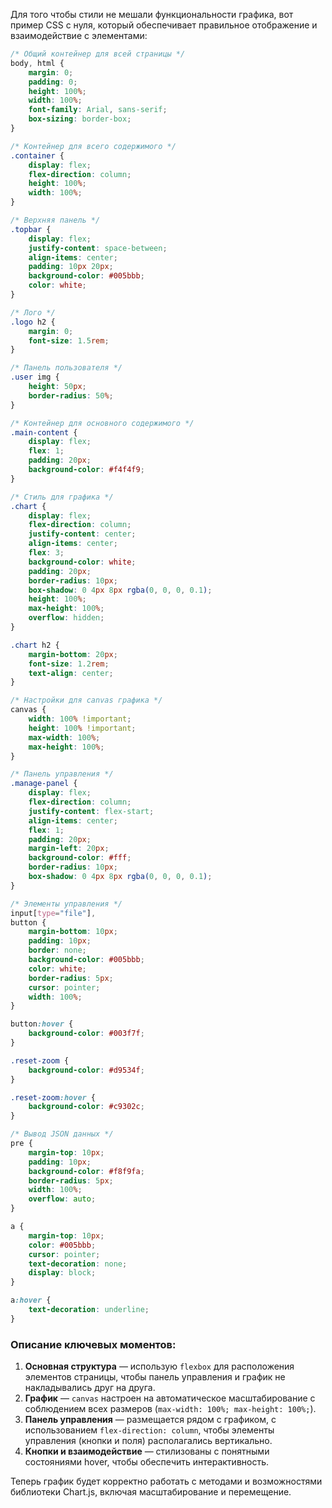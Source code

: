 Для того чтобы стили не мешали функциональности графика, вот пример CSS с нуля, который обеспечивает правильное отображение и взаимодействие с элементами:

```css
/* Общий контейнер для всей страницы */
body, html {
    margin: 0;
    padding: 0;
    height: 100%;
    width: 100%;
    font-family: Arial, sans-serif;
    box-sizing: border-box;
}

/* Контейнер для всего содержимого */
.container {
    display: flex;
    flex-direction: column;
    height: 100%;
    width: 100%;
}

/* Верхняя панель */
.topbar {
    display: flex;
    justify-content: space-between;
    align-items: center;
    padding: 10px 20px;
    background-color: #005bbb;
    color: white;
}

/* Лого */
.logo h2 {
    margin: 0;
    font-size: 1.5rem;
}

/* Панель пользователя */
.user img {
    height: 50px;
    border-radius: 50%;
}

/* Контейнер для основного содержимого */
.main-content {
    display: flex;
    flex: 1;
    padding: 20px;
    background-color: #f4f4f9;
}

/* Стиль для графика */
.chart {
    display: flex;
    flex-direction: column;
    justify-content: center;
    align-items: center;
    flex: 3;
    background-color: white;
    padding: 20px;
    border-radius: 10px;
    box-shadow: 0 4px 8px rgba(0, 0, 0, 0.1);
    height: 100%;
    max-height: 100%;
    overflow: hidden;
}

.chart h2 {
    margin-bottom: 20px;
    font-size: 1.2rem;
    text-align: center;
}

/* Настройки для canvas графика */
canvas {
    width: 100% !important;
    height: 100% !important;
    max-width: 100%;
    max-height: 100%;
}

/* Панель управления */
.manage-panel {
    display: flex;
    flex-direction: column;
    justify-content: flex-start;
    align-items: center;
    flex: 1;
    padding: 20px;
    margin-left: 20px;
    background-color: #fff;
    border-radius: 10px;
    box-shadow: 0 4px 8px rgba(0, 0, 0, 0.1);
}

/* Элементы управления */
input[type="file"],
button {
    margin-bottom: 10px;
    padding: 10px;
    border: none;
    background-color: #005bbb;
    color: white;
    border-radius: 5px;
    cursor: pointer;
    width: 100%;
}

button:hover {
    background-color: #003f7f;
}

.reset-zoom {
    background-color: #d9534f;
}

.reset-zoom:hover {
    background-color: #c9302c;
}

/* Вывод JSON данных */
pre {
    margin-top: 10px;
    padding: 10px;
    background-color: #f8f9fa;
    border-radius: 5px;
    width: 100%;
    overflow: auto;
}

a {
    margin-top: 10px;
    color: #005bbb;
    cursor: pointer;
    text-decoration: none;
    display: block;
}

a:hover {
    text-decoration: underline;
}
```

### Описание ключевых моментов:
1. **Основная структура** — использую `flexbox` для расположения элементов страницы, чтобы панель управления и график не накладывались друг на друга.
2. **График** — `canvas` настроен на автоматическое масштабирование с соблюдением всех размеров (`max-width: 100%; max-height: 100%;`).
3. **Панель управления** — размещается рядом с графиком, с использованием `flex-direction: column`, чтобы элементы управления (кнопки и поля) располагались вертикально.
4. **Кнопки и взаимодействие** — стилизованы с понятными состояниями hover, чтобы обеспечить интерактивность.

Теперь график будет корректно работать с методами и возможностями библиотеки Chart.js, включая масштабирование и перемещение.